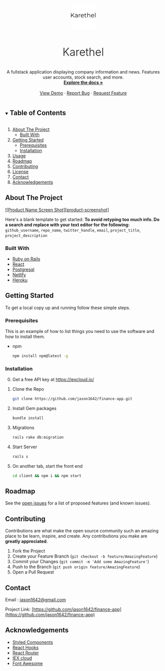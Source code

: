 <!--
*** Thanks for checking out the Best-README-Template. If you have a suggestion
*** that would make this better, please fork the repo and create a pull request
*** or simply open an issue with the tag "enhancement".
*** Thanks again! Now go create something AMAZING! :D
***
***
***
*** To avoid retyping too much info. Do a search and replace for the following:
*** github_username, repo_name, twitter_handle, email, project_title, project_description
-->



<!-- PROJECT SHIELDS -->
<!--
*** I'm using markdown "reference style" links for readability.
*** Reference links are enclosed in brackets [ ] instead of parentheses ( ).
*** See the bottom of this document for the declaration of the reference variables
*** for contributors-url, forks-url, etc. This is an optional, concise syntax you may use.
*** https://www.markdownguide.org/basic-syntax/#reference-style-links
-->
<!--
[![Contributors][contributors-shield]][contributors-url]
[![Forks][forks-shield]][forks-url]
[![Stargazers][stars-shield]][stars-url]
[![Issues][issues-shield]][issues-url]
[![MIT License][license-shield]][license-url]
[![LinkedIn][linkedin-shield]][linkedin-url]
-->

<!-- PROJECT LOGO -->
<br />
<p align="center">
  <a href="https://github.com/jason1642/finance-app">
    <img src="readmeimages/karethel-logo.png" alt="Logo" width="80" height="80">
  </a>

  <h3 style="font-weight: 300; font-size: 35px;" align="center">Karethel</h3>

  <p align="center">
    A fullstack application displaying company information and news. Features user accounts, stock search, and more.
    <br />
    <a href="https://github.com/jason1642/finance-app" ><strong>Explore the docs »</strong></a>
    <br />
    <br />
    <a href="https://karethel-finance.netlify.app">View Demo</a>
    ·
    <a href="https://github.com/jason1642/finance-app/issues">Report Bug</a>
    ·
    <a href="https://github.com/jason1642/finance-app/issues">Request Feature</a>
  </p>
</p>



<!-- TABLE OF CONTENTS -->
<details open="open">
  <summary><h2 style="display: inline-block">Table of Contents</h2></summary>
  <ol>
    <li>
      <a href="#about-the-project">About The Project</a>
      <ul>
        <li><a href="#built-with">Built With</a></li>
      </ul>
    </li>
    <li>
      <a href="#getting-started">Getting Started</a>
      <ul>
        <li><a href="#prerequisites">Prerequisites</a></li>
        <li><a href="#installation">Installation</a></li>
      </ul>
    </li>
    <li><a href="#usage">Usage</a></li>
    <li><a href="#roadmap">Roadmap</a></li>
    <li><a href="#contributing">Contributing</a></li>
    <li><a href="#license">License</a></li>
    <li><a href="#contact">Contact</a></li>
    <li><a href="#acknowledgements">Acknowledgements</a></li>
  </ol>
</details>



<!-- ABOUT THE PROJECT -->
## About The Project

[![Product Name Screen Shot][product-screenshot]](https://example.com)

Here's a blank template to get started:
**To avoid retyping too much info. Do a search and replace with your text editor for the following:**
`github_username`, `repo_name`, `twitter_handle`, `email`, `project_title`, `project_description`


### Built With

* [Ruby on Rails]()
* [React]()
* [Postgresql]()
* [Netlify]()
* [Heroku]()

<!-- GETTING STARTED -->
## Getting Started

To get a local copy up and running follow these simple steps.

### Prerequisites

This is an example of how to list things you need to use the software and how to install them.
* npm
  ```sh
  npm install npm@latest -g
  ```

### Installation
0. Get a free API key at https://iexcloud.io/


1. Clone the Repo
   ```sh
   git clone https://github.com/jason1642/finance-app.git
   ```
2. Install Gem packages
   ```sh
   bundle install
   ```
3. Migrations
   ```sh
   rails rake db:migration
   ```
4. Start Server
   ```sh
   rails s
   ```
5. On another tab, start the front end
   ```sh
   cd client && npm i && npm start
   ```


<!-- USAGE EXAMPLES -->
<!-- ## Usage
Use this space to show useful examples of how a project can be used. Additional screenshots, code examples and demos work well in this space. You may also link to more resources.
_For more examples, please refer to the [Documentation](https://example.com)_
-->


<!-- ROADMAP -->
## Roadmap

See the [open issues](https://github.com/jason1642/finance-app/issues) for a list of proposed features (and known issues).



<!-- CONTRIBUTING -->
## Contributing

Contributions are what make the open source community such an amazing place to be learn, inspire, and create. Any contributions you make are **greatly appreciated**.

1. Fork the Project
2. Create your Feature Branch (`git checkout -b feature/AmazingFeature`)
3. Commit your Changes (`git commit -m 'Add some AmazingFeature'`)
4. Push to the Branch (`git push origin feature/AmazingFeature`)
5. Open a Pull Request



<!-- LICENSE -->
<!-- ## License
Distributed under the MIT License. See `LICENSE` for more information.
-->

<!-- CONTACT -->
## Contact

Email : jason1642@gmail.com

Project Link: [https://github.com/jason1642/finance-app](https://github.com/jason1642/finance-app)


<!-- ACKNOWLEDGEMENTS -->
## Acknowledgements
* [Styled Components](https://styled-components.com/)
* [React Hooks](https://reactjs.org/)
* [React Router](https://reactrouter.com/)
* [IEX cloud](https://iexcloud.io/)
* [Font Awesome](https://fontawesome.com)




<!-- MARKDOWN LINKS & IMAGES -->
<!-- https://www.markdownguide.org/basic-syntax/#reference-style-links -->
[contributors-shield]: https://img.shields.io/github/contributors/jason1642/repo.svg?style=for-the-badge
[contributors-url]: https://github.com/jason1642/repo/graphs/contributors
[forks-shield]: https://img.shields.io/github/forks/jason1642/repo.svg?style=for-the-badge
[forks-url]: https://github.com/jason1642/repo/network/members
[stars-shield]: https://img.shields.io/github/stars/jason1642/repo.svg?style=for-the-badge
[stars-url]: https://github.com/jason1642/repo/stargazers
[issues-shield]: https://img.shields.io/github/issues/jason1642/repo.svg?style=for-the-badge
[issues-url]: https://github.com/jason1642/repo/issues
[license-shield]: https://img.shields.io/github/license/jason1642/repo.svg?style=for-the-badge
[license-url]: https://github.com/jason1642/repo/blob/master/LICENSE.txt
[linkedin-shield]: https://img.shields.io/badge/-LinkedIn-black.svg?style=for-the-badge&logo=linkedin&colorB=555
[linkedin-url]: https://linkedin.com/in/jason1642

